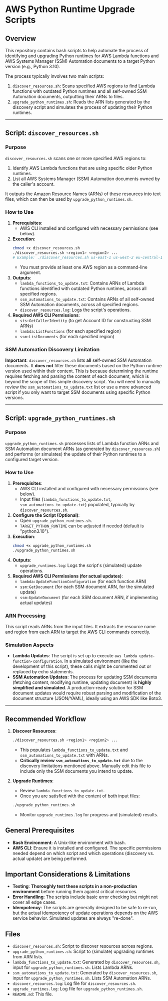 # AWS Python Runtime Upgrade Scripts

## Overview

This repository contains bash scripts to help automate the process of identifying and upgrading Python runtimes for AWS Lambda functions and AWS Systems Manager (SSM) Automation documents to a target Python version (e.g., Python 3.10).

The process typically involves two main scripts:
1.  `discover_resources.sh`: Scans specified AWS regions to find Lambda functions with outdated Python runtimes and all self-owned SSM Automation documents, outputting their ARNs to files.
2.  `upgrade_python_runtimes.sh`: Reads the ARN lists generated by the discovery script and simulates the process of updating their Python runtimes.

---

## Script: `discover_resources.sh`

### Purpose
`discover_resources.sh` scans one or more specified AWS regions to:
1.  Identify AWS Lambda functions that are using specific older Python runtimes.
2.  List all AWS Systems Manager (SSM) Automation documents owned by the caller's account.

It outputs the Amazon Resource Names (ARNs) of these resources into text files, which can then be used by `upgrade_python_runtimes.sh`.

### How to Use
1.  **Prerequisites**:
    *   AWS CLI installed and configured with necessary permissions (see below).
2.  **Execution**:
    ```bash
    chmod +x discover_resources.sh
    ./discover_resources.sh <region1> <region2> ...
    # Example: ./discover_resources.sh us-east-1 us-west-2 eu-central-1
    ```
    *   You must provide at least one AWS region as a command-line argument.
3.  **Outputs**:
    *   `lambda_functions_to_update.txt`: Contains ARNs of Lambda functions identified with outdated Python runtimes, across all specified regions.
    *   `ssm_automations_to_update.txt`: Contains ARNs of all self-owned SSM Automation documents, across all specified regions.
    *   `discover_resources.log`: Logs the script's operations.
4.  **Required AWS CLI Permissions**:
    *   `sts:GetCallerIdentity` (to get Account ID for constructing SSM ARNs)
    *   `lambda:ListFunctions` (for each specified region)
    *   `ssm:ListDocuments` (for each specified region)

### SSM Automation Discovery Limitation
**Important**: `discover_resources.sh` lists **all** self-owned SSM Automation documents. It **does not** filter these documents based on the Python runtime version used within their content. This is because determining the runtime requires fetching and parsing the content of each document, which is beyond the scope of this simple discovery script. You will need to manually review the `ssm_automations_to_update.txt` list or use a more advanced script if you only want to target SSM documents using specific Python versions.

---

## Script: `upgrade_python_runtimes.sh`

### Purpose
`upgrade_python_runtimes.sh` processes lists of Lambda function ARNs and SSM Automation document ARNs (as generated by `discover_resources.sh`) and performs (or simulates) the update of their Python runtimes to a configured target version.

### How to Use
1.  **Prerequisites**:
    *   AWS CLI installed and configured with necessary permissions (see below).
    *   Input files (`lambda_functions_to_update.txt`, `ssm_automations_to_update.txt`) populated, typically by `discover_resources.sh`.
2.  **Configure the Script (Optional)**:
    *   Open `upgrade_python_runtimes.sh`.
    *   `TARGET_PYTHON_RUNTIME` can be adjusted if needed (default is "python3.10").
3.  **Execution**:
    ```bash
    chmod +x upgrade_python_runtimes.sh
    ./upgrade_python_runtimes.sh
    ```
4.  **Outputs**:
    *   `upgrade_runtimes.log`: Logs the script's (simulated) update operations.
5.  **Required AWS CLI Permissions (for actual updates)**:
    *   `lambda:UpdateFunctionConfiguration` (for each function ARN)
    *   `ssm:GetDocument` (for each SSM document ARN, for the simulated update)
    *   `ssm:UpdateDocument` (for each SSM document ARN, if implementing actual updates)

### ARN Processing
This script reads ARNs from the input files. It extracts the resource name and region from each ARN to target the AWS CLI commands correctly.

### Simulation Aspects
*   **Lambda Updates**: The script is set up to execute `aws lambda update-function-configuration`. In a simulated environment (like the development of this script), these calls might be commented out or replaced by echo statements.
*   **SSM Automation Updates**: The process for updating SSM documents (fetching content, modifying runtime, updating document) is **highly simplified and simulated**. A production-ready solution for SSM document updates would require robust parsing and modification of the document structure (JSON/YAML), ideally using an AWS SDK like Boto3.

---

## Recommended Workflow

1.  **Discover Resources**:
    ```bash
    ./discover_resources.sh <region1> <region2> ...
    ```
    *   This populates `lambda_functions_to_update.txt` and `ssm_automations_to_update.txt` with ARNs.
    *   **Critically review `ssm_automations_to_update.txt`** due to the discovery limitations mentioned above. Manually edit this file to include only the SSM documents you intend to update.

2.  **Upgrade Runtimes**:
    *   Review `lambda_functions_to_update.txt`.
    *   Once you are satisfied with the content of both input files:
    ```bash
    ./upgrade_python_runtimes.sh
    ```
    *   Monitor `upgrade_runtimes.log` for progress and (simulated) results.

## General Prerequisites

*   **Bash Environment**: A Unix-like environment with bash.
*   **AWS CLI**: Ensure it is installed and configured. The specific permissions needed depend on which script and which operations (discovery vs. actual update) are being performed.

## Important Considerations & Limitations

*   **Testing**: **Thoroughly test these scripts in a non-production environment** before running them against critical resources.
*   **Error Handling**: The scripts include basic error checking but might not cover all edge cases.
*   **Idempotency**: The scripts are generally designed to be safe to re-run, but the actual idempotency of update operations depends on the AWS service behavior. Simulated updates are always "re-done".

## Files

*   `discover_resources.sh`: Script to discover resources across regions.
*   `upgrade_python_runtimes.sh`: Script to (simulate) upgrading runtimes from ARN lists.
*   `lambda_functions_to_update.txt`: Generated by `discover_resources.sh`, input for `upgrade_python_runtimes.sh`. Lists Lambda ARNs.
*   `ssm_automations_to_update.txt`: Generated by `discover_resources.sh`, input for `upgrade_python_runtimes.sh`. Lists SSM Automation ARNs.
*   `discover_resources.log`: Log file for `discover_resources.sh`.
*   `upgrade_runtimes.log`: Log file for `upgrade_python_runtimes.sh`.
*   `README.md`: This file.